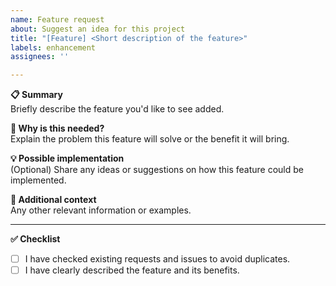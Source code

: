 ```yaml
---
name: Feature request
about: Suggest an idea for this project
title: "[Feature] <Short description of the feature>"
labels: enhancement
assignees: ''

---
```


**📋 Summary**  
Briefly describe the feature you'd like to see added.

**🎯 Why is this needed?**  
Explain the problem this feature will solve or the benefit it will bring.

**💡 Possible implementation**  
(Optional) Share any ideas or suggestions on how this feature could be implemented.

**📝 Additional context**  
Any other relevant information or examples.

---

**✅ Checklist**  
- [ ] I have checked existing requests and issues to avoid duplicates.  
- [ ] I have clearly described the feature and its benefits.
